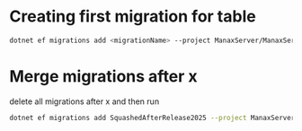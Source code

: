# Creating first migration for table

```bash
dotnet ef migrations add <migrationName> --project ManaxServer/ManaxServer.csproj --context <ContextName>
```

# Merge migrations after x

delete all migrations after x and then run

```bash
dotnet ef migrations add SquashedAfterRelease2025 --project ManaxServer/ManaxServer.csproj
```